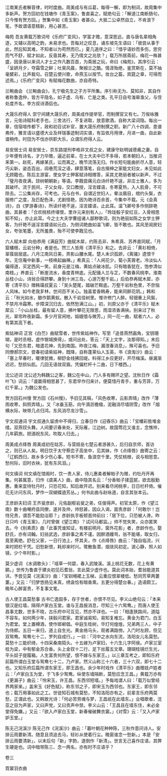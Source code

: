 <!-- { "loadSidebar": true } -->
江南某氏者解音律，时时度曲。周美成与有瓜葛，每得一解，即为制词，故周集中多新声。贺方回初在钱塘作《青玉案》，鲁直喜之，赋绝句云：「解道江南断肠句，只今惟有贺方回。」贺集中如《青玉案》者甚众。大抵二公卓然自立，不肯浪下笔，予故谓语意精新，用心甚苦。

梅苑
吾友黄载万歌词号《乐府广变风》，学富才赡，意深思远，直与唐名辈相角逐，又辅以高明之韵，未易求也。吾每对之叹息，诵东坡先生语曰：「彼尝从事于此，然后知其难，不知者以为苟然而已。」夏几道序之曰：「惜乎语妙而多伤，思穷而气不舒，赋才如此，反啬其寿，无乃情文之兆欤？」载万所居斋前，梅花一株甚盛，因录唐以来词人才士之作凡数百首，为斋居之玩，命曰《梅苑》。其序引云：「呈妍月夕，夺霜雪之鲜；吐臭风晨，聚椒兰之酷。情涯殆绝，鉴赏斯在，莫不抽毫襞彩，比声裁句。召楚云使兴歌，命燕玉以按节。妆台之篇，宾筵之章，可得而述焉。」《乐府广变风》有赋梅花数曲，亦自奇特。

兰畹曲会
《兰畹曲会》，孔宁极先生之子方平所集。序引称无为、莫知非，其自作者称鲁逸仲，皆方平隐名，如子虚、乌有、亡是之类。孔平日自号滍皋渔父，与侄处度齐名，李方叔诗酒侣也。

大晟乐府得人
崇宁间建大晟乐府，周美成作提举官，而制撰官又有七。万俟咏雅言，元佑诗赋科老手也，三舍法行，不复进取，放意歌酒，自称大梁词隐。每出一章，信宿喧传都下，政和初召试补官，置大晟乐府制撰之职。新广八十四调，患谱弗传，雅言请以盛德大业及祥瑞事迹制词实谱，有旨依月用律，月进一曲，自此新谱稍传。时田为不伐亦供职大乐，众谓乐府得人云。

易安居士词
易安居士，京东路提刑李格非文叔之女，建康守赵明诚德甫之妻。自少年便有诗名，才力华赡，逼近前辈，在士大夫中已不多得，若本朝妇人，当推词釆第一。赵死，再嫁某氏，讼而离之，晚节流荡无归。作长短句能曲折尽人意，轻巧尖新，姿态百出，闾巷荒淫之语，肆意落笔，自古搢绅之家能文妇女，未见如此无顾籍也。陈后主游宴，使女学士狎客赋诗相赠答，采其尤艳丽者被以新声，不过「璧月夜夜满，琼树朝朝新」等语。李戡尝痛元白诗纤艳不逞，非庄士雅人，多为其破坏。流于民间，子父女母，交口教授，淫言媟语，冬寒夏热，入人肌骨，不可除去。二公集尚存，可考也。元与白书，自谓近世妇人，晕淡眉目，绾约头鬓，衣服修广之度，及匹配色泽，尤剧怪艳，因为艳诗百余首，今集中不载。元《会真诗》，白《梦游春诗》，所读纤艳不逞，淫言媟语，止此耳。温飞卿号多作侧辞艳曲，其甚者：「合欢桃核终堪恨，里许元来别有人」，「玲珑骰子安红豆，入骨相思知不知」，亦止此耳。今之士大夫学曹组诸人鄙秽歌词，则为艳丽如陈之女学士狎客，为纤艳不逞淫言媟语如元白，为侧词艳曲如温飞卿，皆不敢也。其风至闺房妇女，夸张笔墨，无所羞畏，殆不可使李戡见也。

六人赋木犀
向伯恭用《满庭芳》曲赋木犀，约陈去非、朱希真、苏养直同赋，「月窟蟠根，云岩分种」者是也。然三人皆用《清平乐》和之。去非云：「黄衫相倚，翠葆层层底。八月江南风日美，弄影山腰水尾。楚人未识孤妍，《离骚》遗恨千年。无住庵中新事，一枝唤起幽禅。」希真云：「人闲花少，菊小芙蓉老。冷淡仙人偏得道，买定西风一笑。前身元是江梅，黄姑点破冰肌。只有暗香犹在，饱参清似南枝。」养直云：「断崖流水，香度青林底。元配骚人兰与芷，不数春风桃李。淮南丛桂小山，诗翁合得跻攀。身到十洲三岛，心游万壑千岩。」后伯恭再赋木犀，亦寄《清平乐》赠韩璜叔夏云：「吴头楚尾，踏破芒鞋底。万壑千岩秋色里，不奈恼人风味。如今老我芗林，世间百不关心。独喜爱香韩寿，能来同醉花阴。」韩和云：「秋光如水，酿作鹅黄蚁。散入千岩佳树里。惟许修门人醉。轻钿重上风鬓，不禁月冷霜寒。步障深沉归去，依然愁满江山。」初，刘原父亦于《清平乐》赋木犀云：「小山丛桂，最有留人意，拂叶攀花无限思，雨湿浓香满袂。别来过了秋光，翠帘昨夜新霜。多少月官闲地，姮娥借与微芳。」同一花一曲，赋者六人，必有第其高下者。

紫姑神词
正宫《白苎》曲赋雪者，世传紫姑神作。写至「追昔燕然画角，宝钥珊瑚，是时丞相，虚作银城换得」，或问出处，答云：「天上文字，汝那得知。」末后句「又恐东君，暗遣花神，先到南国。昨夜江梅，漏泄春消息」，殊可喜也。予旧同僚郝宗文，尝春初请紫姑神，既降，自称蓬莱仙人玉英，书《浪淘沙》曲云：「塞上早春时，暖律犹微，柳舒金线拂回堤。料得江乡应更好，开尽梅溪。昼漏渐迟迟，愁损仙肌。几回无语敛双眉。凭偏栏杆十二曲，日下楼西。」

沈公述词
沈公述为韩魏公之客，魏公在中山，门人多有赐环之望。沈秋日作《霜叶飞》词云：「谩嬴得相思甚了，东君早作归来计。便莫惜丹青手，重与芳菲，万红千翠。」为魏公发也。

贺方回石州慢
贺方回《石州慢》，予旧见其稿，「风色收寒，云影弄晴」改作「薄雨收寒，斜照弄晴」。又「冰垂玉筋，向午滴沥檐楹，泥融消尽墙阴雪」改作「烟横水际，映带几点归鸿，东风消尽龙沙雪」。

宇文叔通词
宇文叔通久留虏中不得归，立春日作《迎舂乐》曲云：「宝幡彩胜堆金缕。双燕钗头舞。人间要识春来处，天际雁，江边树。故国莺花又谁主，念憔悴，几年羁旅。把酒祝东风，吹取人归去。」

周美成点绛唇
周美成初在姑苏，与营妓岳七楚云者游甚久，后归自京师，首访之，则已从人矣。明日饮于太守蔡峦子高坐中，见其妹，作《点绛唇》曲寄之云：「辽鹤西归，故乡多少伤心事。短书不寄，鱼浪空千里。凭仗桃根，说与相思意。愁何际，旧时衣袂，犹有东风泪。」

何文缜词
何文缜在馆阁时，饮一贵人家，侍儿惠柔者解帕子为赠，约牡丹开再集。何甚属意，归作《虞美人》曲，曲中隐其名云：「分香帕子揉蓝腻，欲去殷勤惠。重来宜待牡丹时，只恐花知，知后故开迟。别来看尽闲桃李，日日栏杆倚。催花无计问东风，梦作一双蝴蝶遶芳丛。」何书此曲与赵咏道，自言其张本云。

王彦龄夫妇词
王齐叟彦龄，元佑副枢岩叟之弟，任俊得声。初官太原，作《望江南》数十曲嘲府县同僚，遂并及帅，帅怒甚，因众入谒，面责彦龄：「何敢尔！岂恃兄贵，谓吾不能劾治耶？」彦龄执手板顿首帅前曰：「居下位，只恐被人谗。昨日只吟《青玉案》，几时曾做《望江南》？试问马都监。」帅不觉失笑，众亦匿笑去。今《别素质》曲「此事凭谁知证，有楼前明月，窗外花影」者，彦龄作也。娶舒氏，亦有词翰。妇翁武选，彦龄事之素不谨。因醉酒嫚骂，翁不能堪，取女归，竟至离绝。舒在父家，一日行池上，怀其夫，作《点绛唇》曲云：「独自临流，兴来时把栏干凭。旧愁新恨，耗却来时兴。鹭散鱼潜，烟敛风初定。波心静，照人如镜，少个年时影。」

莫少虚词
《水调歌头》：「瑶草一何碧，春入武陵溪。溪上桃花无数，花上有黄鹂。」世传为鲁直于建炎初见石耆翁，言此莫少虚作也。莫此词本始，耆翁能道其详。予尝见莫《浣溪沙》曲：「宝钏缃裙上玉梯，云重应恨翠楼低。愁同芳草两萋萋。」又云：「归梦悠扬见未真，绣衾恰有暗香熏。五更分得楚台春。」造语颇工。晚年心醉富贵，不复事文笔。

古人使王昌莫愁事
古书亡逸固多，存于世者，亦恨不尽见。李义山绝句云：「本来银汉是红墙，隔得卢家白玉堂。谁与王昌报消息，尽知三十六鸳鸯。」而唐人使王昌事尤数，世多不晓，古乐府中可互见，然亦不详也。一曰：「相逢狭路间，道隘不容车。如何两少年，挟毂问君家。君家诚易知，易知复难忘。黄金为君门，白玉为君堂。堂上置樽酒，使作邯郸倡。中庭生桂树，华灯何煌煌。兄弟两三人，中子为侍郎。五日一来归，道上自生光。黄金络马头，观者满路傍。入门时左顾，但见双鸳鸯。鸳鸯七十二，罗列自成行。」一曰：「河中之水向东流，洛阳女儿名莫愁。莫愁十三能织绮，十四采桑南陌头。十五嫁为卢家妇，十六生儿字阿侯。卢家兰室桂为梁，中有郁金苏合香。头上金钗十二行，足下丝履五文章。珊瑚桂镜烂生光，平头奴子提履箱。人生富贵何所望，恨不嫁与东家王。」以三章互考之，即知乐府前篇所谓白玉堂与鸳鸯七十二，乃卢家。然义山称三十六者，三十六双，即七十二也。又知乐府后篇所谓东家王，即王昌也。余少年时戏作《清平乐》曲赠妓卢姓者云：「卢家白玉为堂，于飞多少鸳鸯。纵使东墙隔断，莫愁应念王昌。」黄载万亦有《更漏子》曲云：「怜宋玉，许王昌。东西邻短墙。」予每戏谓人曰：「载万似曾经界两家来。」盖宋玉《好色赋》，称东邻之子，即宋玉为西邻也。东家王，即东邻也；载万用事如此之工。世徒知石城有莫愁，不知洛阳亦有之，前辈言乐府两莫愁，正谓此也。又韩致光诗：「何必苦劳魂与梦，王昌祇在此墙东。」业唱歌者，沈亚之目为声家，又曰声党，又曰贡声中禁。李义山云：「王昌且在墙东住，未必金堂得免嫌。」又云：「欲入卢家白玉堂，新春催破舞衣裳。」《对雪》云：「又入卢家妒玉堂。」

陈无己浣溪沙
陈无己作《浣溪沙》曲云：「暮叶朝花种种陈，三秋作意问诗人。安排云雨要新清。随意且须追去马，轻衫从使着行尘。晚窗谁念一愁新。」本是「安排云雨要清新」，以末后句「新」字韵，遂倒作「新清」。世言无己喜作庄语，其弊生硬是也。词中暗带陈三、念一两名，亦有时不庄语乎？

卷三

霓裳羽衣曲
